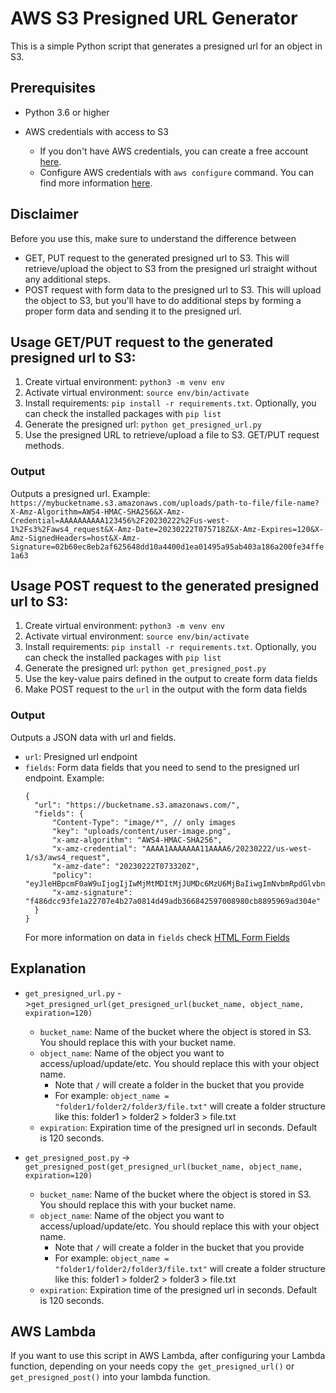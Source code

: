 <!-- @format -->

# AWS S3 Presigned URL Generator

This is a simple Python script that generates a presigned url for an object in S3.

## Prerequisites

- Python 3.6 or higher
- AWS credentials with access to S3

  - If you don't have AWS credentials, you can create a free account [here](https://aws.amazon.com/free/).
  - Configure AWS credentials with `aws configure` command. You can find more information [here](https://docs.aws.amazon.com/cli/latest/userguide/cli-configure-quickstart.html).

## Disclaimer

Before you use this, make sure to understand the difference between

- GET, PUT request to the generated presigned url to S3. This will retrieve/upload the object to S3 from the presigned url straight without any additional steps.
- POST request with form data to the presigned url to S3. This will upload the object to S3, but you'll have to do additional steps by forming a proper form data and sending it to the presigned url.

## Usage GET/PUT request to the generated presigned url to S3:

1. Create virtual environment: `python3 -m venv env`
2. Activate virtual environment: `source env/bin/activate`
3. Install requirements: `pip install -r requirements.txt`. Optionally, you can check the installed packages with `pip list`
4. Generate the presigned url: `python get_presigned_url.py`
5. Use the presigned URL to retrieve/upload a file to S3. GET/PUT request methods.

### Output

Outputs a presigned url. Example:
`https://mybucketname.s3.amazonaws.com/uploads/path-to-file/file-name?X-Amz-Algorithm=AWS4-HMAC-SHA256&X-Amz-Credential=AAAAAAAAAA123456%2F20230222%2Fus-west-1%2Fs3%2Faws4_request&X-Amz-Date=20230222T075718Z&X-Amz-Expires=120&X-Amz-SignedHeaders=host&X-Amz-Signature=02b60ec8eb2af625648dd10a4400d1ea01495a95ab403a186a200fe34ffe1a63`

## Usage POST request to the generated presigned url to S3:

1. Create virtual environment: `python3 -m venv env`
2. Activate virtual environment: `source env/bin/activate`
3. Install requirements: `pip install -r requirements.txt`. Optionally, you can check the installed packages with `pip list`
4. Generate the presigned url: `python get_presigned_post.py`
5. Use the key-value pairs defined in the output to create form data fields
6. Make POST request to the `url` in the output with the form data fields

### Output

Outputs a JSON data with url and fields.

- `url`: Presigned url endpoint
- `fields`: Form data fields that you need to send to the presigned url endpoint.
  Example:
  ````
  {
    "url": "https://bucketname.s3.amazonaws.com/",
    "fields": {
        "Content-Type": "image/*", // only images
        "key": "uploads/content/user-image.png",
        "x-amz-algorithm": "AWS4-HMAC-SHA256",
        "x-amz-credential": "AAAA1AAAAAAA11AAAA6/20230222/us-west-1/s3/aws4_request",
        "x-amz-date": "20230222T073320Z",
        "policy": "eyJleHBpcmF0aW9uIjogIjIwMjMtMDItMjJUMDc6MzU6MjBaIiwgImNvbmRpdGlvbnMiOiBbWyJjb250ZW50LWxlbmd0aC1yYW5nZSIsIDAsIDIwOTcxNTJdLCB7IkNvbnRlbnQtVHlwZSI6ICJpbWFnZS8qIn0sIHsiYnVja2V0IjogImVhemVsLWlvIn0sIHsia2V5IjogInVwbG9hZHMvdXNlcl9nZW5lcmF0ZWRfY29udGVudC91c2VyLWltYWdlLnBuZyJ9LCB7IngtYW16LWFsZ29yaXRobSI6ICJBV1M0LUhNQUMtU0hBMjU2In0sIHsieC1hbXotY3JlZGVudGlhbCI6ICJBS0lBNUlSTVRYTFJDNzRBQU1FNi8yMDIzMDIyMi9hcC1ub3J0aGVhc3QtMi9zMy9hd3M0X3JlcXVlc3QifSwgeyJ4LWFtei1kYXRlIjogIjIwMjMwMjIyVDA3MzMyMFoifV19",
        "x-amz-signature": "f486dcc93fe1a22707e4b27a0814d49adb366842597008980cb8895969ad304e"
    }
  }
  ````
  For more information on data in `fields` check [HTML Form Fields](https://docs.aws.amazon.com/AmazonS3/latest/API/sigv4-HTTPPOSTForms.html#sigv4-HTTPPOSTFormFields)

## Explanation

- `get_presigned_url.py` ->`get_presigned_url(get_presigned_url(bucket_name, object_name, expiration=120)`

  - `bucket_name`: Name of the bucket where the object is stored in S3. You should replace this with your bucket name.
  - `object_name`: Name of the object you want to access/upload/update/etc. You should replace this with your object name.
    - Note that `/` will create a folder in the bucket that you provide
    - For example: `object_name = "folder1/folder2/folder3/file.txt"` will create a folder structure like this: folder1 > folder2 > folder3 > file.txt
  - `expiration`: Expiration time of the presigned url in seconds. Default is 120 seconds.

- `get_presigned_post.py` -> `get_presigned_post(get_presigned_url(bucket_name, object_name, expiration=120)`

  - `bucket_name`: Name of the bucket where the object is stored in S3. You should replace this with your bucket name.
  - `object_name`: Name of the object you want to access/upload/update/etc. You should replace this with your object name.
    - Note that `/` will create a folder in the bucket that you provide
    - For example: `object_name = "folder1/folder2/folder3/file.txt"` will create a folder structure like this: folder1 > folder2 > folder3 > file.txt
  - `expiration`: Expiration time of the presigned url in seconds. Default is 120 seconds.


 


## AWS Lambda

If you want to use this script in AWS Lambda, after configuring your Lambda function, depending on your needs copy `the get_presigned_url()` or `get_presigned_post()` into your lambda function.
